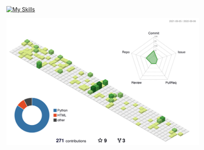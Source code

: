 [![My Skills](https://skillicons.dev/icons?i=django,py,flask,fastapi,nodejs,express,jest,prisma,ts,react,nextjs,styledcomponents,js,dart,flutter,html,css,vscode,git,github)](https://www.linkedin.com/in/leonardo-freitas-070298110/)


![](./profile-3d-contrib/profile-green-animate.svg)
